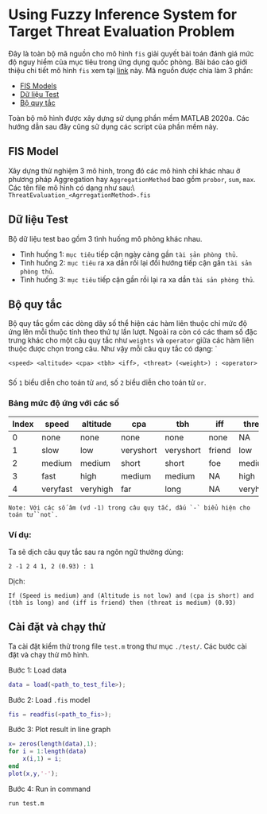 # Using Fuzzy Inference System for Target Threat Evaluation Problem

Đây là toàn bộ mã nguồn cho mô hình `fis` giải quyết bài toán đánh giá mức độ nguy hiểm của mục tiêu trong ứng dụng quốc phòng. Bài báo cáo giới thiệu chi tiết mô hình `fis` xem tại [link](google.com) này. Mã nguồn được chia làm 3 phần:
- [FIS Models](./model/)
- [Dữ liệu Test](./test/)
- [Bộ quy tắc](./rulebox/)

Toàn bộ mô hình được xây dựng sử dụng phần mềm MATLAB 2020a. Các hướng dẫn sau đây cũng sử dụng các script của phần mềm này.

## FIS Model

Xây dựng thử nghiệm 3 mô hình, trong đó các mô hình chỉ khác nhau ở phương pháp Aggregation hay `AggregationMethod` bao gồm `probor`, `sum`, `max`.
Các tên file mô hình có dạng như sau:\\
`ThreatEvaluation_<AgrregationMethod>.fis`

## Dữ liệu Test
Bộ dữ liệu test bao gồm 3 tình huống mô phỏng khác nhau. 
- Tình huống 1: `mục tiêu` tiếp cận ngày càng gần `tài sản phòng thủ`.
- Tình huống 2: `mục tiêu` ra xa dần rồi lại đổi hướng tiếp cận gần `tài sản phòng thủ`.
- Tình huống 3: `mục tiêu` tiếp cận gần rồi lại ra xa dần `tài sản phòng thủ`.

## Bộ quy tắc

Bộ quy tắc gồm các dòng dãy số thể hiện các hàm liên thuộc chỉ mức độ ứng lên mỗi thuộc tính theo thứ tự lần lượt. Ngoài ra còn có các tham số đặc trưng khác cho một câu quy tắc như `weights` và `operator` giữa các hàm liên thuộc được chọn trong câu. Như vậy mỗi câu quy tắc có dạng:
`

```
<speed> <altitude> <cpa> <tbh> <iff>, <threat> (<weight>) : <operator>
```

### <operator> 
Số `1` biểu diễn cho toán tử `and`, số `2` biểu diễn cho toán tử `or`.
### Bảng mức độ ứng với các số 
| Index |  speed   |   altitude   |   cpa   |   tbh  |   iff   | threat |
| ----- | -------- | ------------ | ------- | ------ | ------- | ------ |
|   0   |   none   |     none     |   none  |   none |   none  | NA |
|   1   |   slow   | low | veryshort | veryshort | friend | low |
|   2   | medium | medium | short | short | foe | medium |
|   3   | fast | high | medium | medium | NA | high |
|   4   | veryfast | veryhigh | far | long | NA | veryhigh |

```
Note: Với các số âm (vd -1) trong câu quy tắc, dấu `-` biểu hiện cho toán tử `not`.
```

### Ví dụ:
Ta sẽ dịch câu quy tắc sau ra ngôn ngữ thường dùng:

```
2 -1 2 4 1, 2 (0.93) : 1
```

Dịch:
```
If (Speed is medium) and (Altitude is not low) and (cpa is short) and (tbh is long) and (iff is friend) then (threat is medium) (0.93) 
```

## Cài đặt và chạy thử

Ta cài đặt kiểm thử trong file `test.m` trong thư mục `./test/`. Các bước cài đặt và chạy thử mô hình.

Bước 1: Load data
```Matlab
data = load(<path_to_test_file>);
```
Bước 2: Load `.fis` model
```Matlab
fis = readfis(<path_to_fis>);
```
Bước 3: Plot result in line graph
```Matlab
x= zeros(length(data),1);
for i = 1:length(data)    
    x(i,1) = i;
end
plot(x,y,'-');
```
Bước 4: Run in command
```
run test.m
``` 




